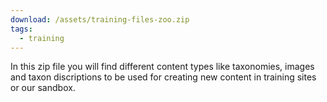 ```yaml
---
download: /assets/training-files-zoo.zip
tags:
  - training
---
```


In this zip file you will find different content types like taxonomies, images and taxon discriptions to be used for creating new content in training sites or our sandbox.